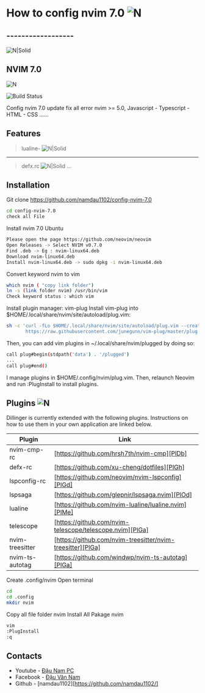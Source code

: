 #  How to config nvim 7.0 ![N](https://i.ibb.co/F39VVjK/vim-icon-1.png) 
## ------------------

![N|Solid](https://images7.alphacoders.com/810/810571.png)
## NVIM 7.0
![N](https://icons.iconarchive.com/icons/bokehlicia/captiva/256/vim-icon.png) 


![Build Status](https://travis-ci.org/joemccann/dillinger.svg?branch=master)

Config nvim 7.0 update fix all error nvim >= 5.0,
Javascript - Typescript - HTML - CSS ......

## Features
>lualine-
![N|Solid](https://i.ibb.co/T2scs5Y/1.png)
------------------------------------------
>defx.rc
![N|Solid](https://i.ibb.co/tmFV5G6/2.png)
...


## Installation


Git clone https://github.com/namdau1102/config-nvim-7.0

```sh
cd config-nvim-7.0
check all File
```
Install nvim 7.0 Ubuntu

```sh
Please open the page https://github.com/neovim/neovim
Open Releases -> Select NVIM v0.7.0
Find .deb -> Eg : nvim-linux64.deb 
Download nvim-linux64.deb 
Install nvim-linux64.deb -> sudo dpkg -i nvim-linux64.deb
```
Convert keyword nvim to vim 
```sh
which nvim ( "copy link folder")
ln -s (link folder nvim) /usr/bin/vim
Check keyword status : which vim 
```

Install plugin manager: vim-plug
Install vim-plug into $HOME/.local/share/nvim/site/autoload/plug.vim:
```sh
sh -c 'curl -fLo $HOME/.local/share/nvim/site/autoload/plug.vim --create-dirs \
       https://raw.githubusercontent.com/junegunn/vim-plug/master/plug.vim'
```
Then, you can add vim plugins in ~/.local/share/nvim/plugged by doing so:
```sh
call plug#begin(stdpath('data') . '/plugged')
...
call plug#end()
```
I manage plugins in $HOME/.config/nvim/plug.vim. Then, relaunch Neovim and run :PlugInstall to install plugins.
## Plugins ![N](https://i.ibb.co/F39VVjK/vim-icon-1.png) 

Dillinger is currently extended with the following plugins.
Instructions on how to use them in your own application are linked below.

| Plugin | Link |
| ------ | ------ |
| nvim-cmp-rc | [https://github.com/hrsh7th/nvim-cmp][PlDb] |
| defx-rc | [https://github.com/xu-cheng/dotfiles][PlGh] |
| lspconfig-rc | [https://github.com/neovim/nvim-lspconfig][PlGd] |
| lspsaga | [https://github.com/glepnir/lspsaga.nvim][PlOd] |
| lualine | [https://github.com/nvim-lualine/lualine.nvim][PlMe] |
| telescope | [https://github.com/nvim-telescope/telescope.nvim][PlGa] |
| nvim-treesitter | [https://github.com/nvim-treesitter/nvim-treesitter][PlGa] |
| nvim-ts-autotag | [https://github.com/windwp/nvim-ts-autotag][PlGa] |

Create .config/nvim
Open terminal
```sh
cd 
cd .config
mkdir nvim
```
Copy all file folder nvim 
Install All Pakage nvim 
```sh
vim 
:PlugInstall
:q
```
## Contacts

- Youtube - [Đậu Nam PC](https://www.youtube.com/channel/UC-82KLaY-q6PxW4HeghpMcw)
- Facebook - [Đậu Văn Nam](https://www.facebook.com/kazuto2002/)
- Github - [namdau1102][https://github.com/namdau1102/]


